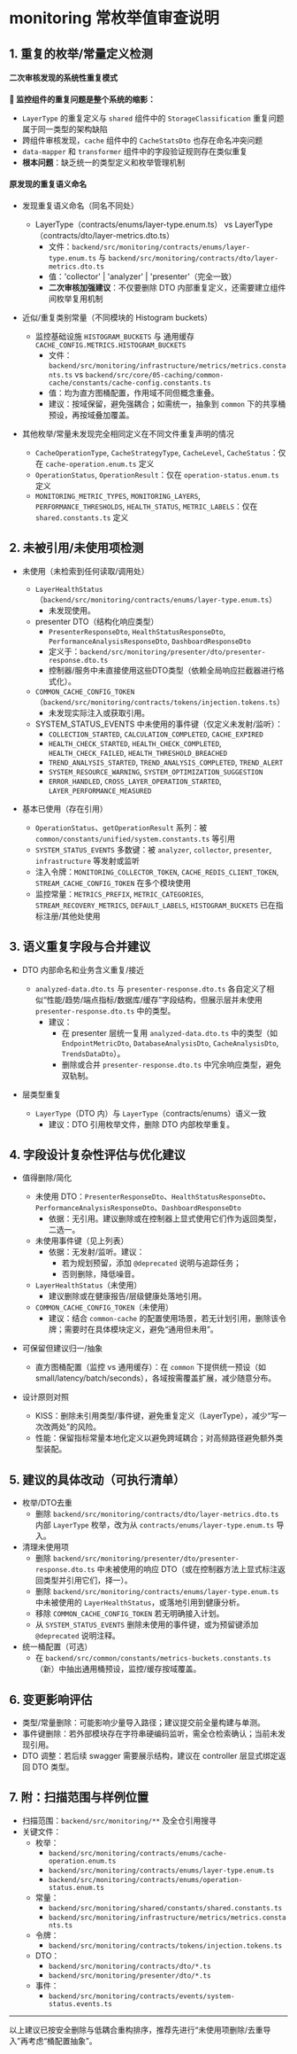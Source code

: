 # monitoring 常枚举值审查说明

## 1. 重复的枚举/常量定义检测

#### 二次审核发现的系统性重复模式
**🚨 监控组件的重复问题是整个系统的缩影：**
- `LayerType` 的重复定义与 `shared` 组件中的 `StorageClassification` 重复问题属于同一类型的架构缺陷
- 跨组件审核发现，`cache` 组件中的 `CacheStatsDto` 也存在命名冲突问题
- `data-mapper` 和 `transformer` 组件中的字段验证规则存在类似重复
- **根本问题**：缺乏统一的类型定义和枚举管理机制

#### 原发现的重复语义命名
- 发现重复语义命名（同名不同处）
  - LayerType（contracts/enums/layer-type.enum.ts） vs LayerType（contracts/dto/layer-metrics.dto.ts）
    - 文件：`backend/src/monitoring/contracts/enums/layer-type.enum.ts` 与 `backend/src/monitoring/contracts/dto/layer-metrics.dto.ts`
    - 值：'collector' | 'analyzer' | 'presenter'（完全一致）
    - **二次审核加强建议**：不仅要删除 DTO 内部重复定义，还需要建立组件间枚举复用机制

- 近似/重复类别常量（不同模块的 Histogram buckets）
  - 监控基础设施 `HISTOGRAM_BUCKETS` 与 通用缓存 `CACHE_CONFIG.METRICS.HISTOGRAM_BUCKETS`
    - 文件：`backend/src/monitoring/infrastructure/metrics/metrics.constants.ts` vs `backend/src/core/05-caching/common-cache/constants/cache-config.constants.ts`
    - 值：均为直方图桶配置，作用域不同但概念重叠。
    - 建议：按域保留，避免强耦合；如需统一，抽象到 `common` 下的共享桶预设，再按域叠加覆盖。

- 其他枚举/常量未发现完全相同定义在不同文件重复声明的情况
  - `CacheOperationType`, `CacheStrategyType`, `CacheLevel`, `CacheStatus`：仅在 `cache-operation.enum.ts` 定义
  - `OperationStatus`, `OperationResult`：仅在 `operation-status.enum.ts` 定义
  - `MONITORING_METRIC_TYPES`, `MONITORING_LAYERS`, `PERFORMANCE_THRESHOLDS`, `HEALTH_STATUS`, `METRIC_LABELS`：仅在 `shared.constants.ts` 定义

## 2. 未被引用/未使用项检测

- 未使用（未检索到任何读取/调用处）
  - `LayerHealthStatus`（`backend/src/monitoring/contracts/enums/layer-type.enum.ts`）
    - 未发现使用。
  - presenter DTO（结构化响应类型）
    - `PresenterResponseDto`, `HealthStatusResponseDto`, `PerformanceAnalysisResponseDto`, `DashboardResponseDto`
    - 定义于：`backend/src/monitoring/presenter/dto/presenter-response.dto.ts`
    - 控制器/服务中未直接使用这些DTO类型（依赖全局响应拦截器进行格式化）。
  - `COMMON_CACHE_CONFIG_TOKEN`（`backend/src/monitoring/contracts/tokens/injection.tokens.ts`）
    - 未发现实际注入或获取引用。
  - SYSTEM_STATUS_EVENTS 中未使用的事件键（仅定义未发射/监听）：
    - `COLLECTION_STARTED`, `CALCULATION_COMPLETED`, `CACHE_EXPIRED`
    - `HEALTH_CHECK_STARTED`, `HEALTH_CHECK_COMPLETED`, `HEALTH_CHECK_FAILED`, `HEALTH_THRESHOLD_BREACHED`
    - `TREND_ANALYSIS_STARTED`, `TREND_ANALYSIS_COMPLETED`, `TREND_ALERT`
    - `SYSTEM_RESOURCE_WARNING`, `SYSTEM_OPTIMIZATION_SUGGESTION`
    - `ERROR_HANDLED`, `CROSS_LAYER_OPERATION_STARTED`, `LAYER_PERFORMANCE_MEASURED`

- 基本已使用（存在引用）
  - `OperationStatus`、`getOperationResult` 系列：被 `common/constants/unified/system.constants.ts` 等引用
  - `SYSTEM_STATUS_EVENTS` 多数键：被 `analyzer`, `collector`, `presenter`, `infrastructure` 等发射或监听
  - 注入令牌：`MONITORING_COLLECTOR_TOKEN`, `CACHE_REDIS_CLIENT_TOKEN`, `STREAM_CACHE_CONFIG_TOKEN` 在多个模块使用
  - 监控常量：`METRICS_PREFIX`, `METRIC_CATEGORIES`, `STREAM_RECOVERY_METRICS`, `DEFAULT_LABELS`, `HISTOGRAM_BUCKETS` 已在指标注册/其他处使用

## 3. 语义重复字段与合并建议

- DTO 内部命名和业务含义重复/接近
  - `analyzed-data.dto.ts` 与 `presenter-response.dto.ts` 各自定义了相似“性能/趋势/端点指标/数据库/缓存”字段结构，但展示层并未使用 `presenter-response.dto.ts` 中的类型。
    - 建议：
      - 在 presenter 层统一复用 `analyzed-data.dto.ts` 中的类型（如 `EndpointMetricDto`, `DatabaseAnalysisDto`, `CacheAnalysisDto`, `TrendsDataDto`）。
      - 删除或合并 `presenter-response.dto.ts` 中冗余响应类型，避免双轨制。

- 层类型重复
  - `LayerType`（DTO 内）与 `LayerType`（contracts/enums）语义一致
    - 建议：DTO 引用枚举文件，删除 DTO 内部枚举重复。

## 4. 字段设计复杂性评估与优化建议

- 值得删除/简化
  - 未使用 DTO：`PresenterResponseDto`、`HealthStatusResponseDto`、`PerformanceAnalysisResponseDto`、`DashboardResponseDto`
    - 依据：无引用。建议删除或在控制器上显式使用它们作为返回类型，二选一。
  - 未使用事件键（见上列表）
    - 依据：无发射/监听。建议：
      - 若为规划预留，添加 `@deprecated` 说明与追踪任务；
      - 否则删除，降低噪音。
  - `LayerHealthStatus`（未使用）
    - 建议删除或在健康报告/层级健康处落地引用。
  - `COMMON_CACHE_CONFIG_TOKEN`（未使用）
    - 建议：结合 `common-cache` 的配置使用场景，若无计划引用，删除该令牌；需要时在具体模块定义，避免“通用但未用”。

- 可保留但建议归一/抽象
  - 直方图桶配置（监控 vs 通用缓存）：在 `common` 下提供统一预设（如 small/latency/batch/seconds），各域按需覆盖扩展，减少随意分布。

- 设计原则对照
  - KISS：删除未引用类型/事件键，避免重复定义（LayerType），减少“写一次改两处”的风险。
  - 性能：保留指标常量本地化定义以避免跨域耦合；对高频路径避免额外类型装配。

## 5. 建议的具体改动（可执行清单）

- 枚举/DTO去重
  - 删除 `backend/src/monitoring/contracts/dto/layer-metrics.dto.ts` 内部 `LayerType` 枚举，改为从 `contracts/enums/layer-type.enum.ts` 导入。
- 清理未使用项
  - 删除 `backend/src/monitoring/presenter/dto/presenter-response.dto.ts` 中未被使用的响应 DTO（或在控制器方法上显式标注返回类型并引用它们，择一）。
  - 删除 `backend/src/monitoring/contracts/enums/layer-type.enum.ts` 中未被使用的 `LayerHealthStatus`，或落地引用到健康分析。
  - 移除 `COMMON_CACHE_CONFIG_TOKEN` 若无明确接入计划。
  - 从 `SYSTEM_STATUS_EVENTS` 删除未使用的事件键，或为预留键添加 `@deprecated` 说明注释。
- 统一桶配置（可选）
  - 在 `backend/src/common/constants/metrics-buckets.constants.ts`（新）中抽出通用桶预设，监控/缓存按域覆盖。

## 6. 变更影响评估

- 类型/常量删除：可能影响少量导入路径；建议提交前全量构建与单测。
- 事件键删除：若外部模块存在字符串硬编码监听，需全仓检索确认；当前未发现引用。
- DTO 调整：若后续 swagger 需要展示结构，建议在 controller 层显式绑定返回 DTO 类型。

## 7. 附：扫描范围与样例位置

- 扫描范围：`backend/src/monitoring/**` 及全仓引用搜寻
- 关键文件：
  - 枚举：
    - `backend/src/monitoring/contracts/enums/cache-operation.enum.ts`
    - `backend/src/monitoring/contracts/enums/layer-type.enum.ts`
    - `backend/src/monitoring/contracts/enums/operation-status.enum.ts`
  - 常量：
    - `backend/src/monitoring/shared/constants/shared.constants.ts`
    - `backend/src/monitoring/infrastructure/metrics/metrics.constants.ts`
  - 令牌：
    - `backend/src/monitoring/contracts/tokens/injection.tokens.ts`
  - DTO：
    - `backend/src/monitoring/contracts/dto/*.ts`
    - `backend/src/monitoring/presenter/dto/*.ts`
  - 事件：
    - `backend/src/monitoring/contracts/events/system-status.events.ts`

---

以上建议已按安全删除与低耦合重构排序，推荐先进行“未使用项删除/去重导入”再考虑“桶配置抽象”。 